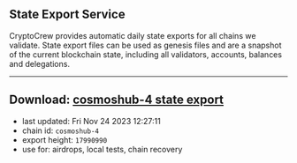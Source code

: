 ## State Export Service
CryptoCrew provides automatic daily state exports for all chains we validate. State export files can be used as genesis files and are a snapshot of the current blockchain state, including all validators, accounts, balances and delegations.

---
**Download: [cosmoshub-4 state export](https://dl.ccvalidators.com/SERVICE/cosmoshub/cosmoshub-4_export_17990990.json)**
---

- last updated: Fri Nov 24 2023 12:27:11
- chain id: `cosmoshub-4`
- export height: `17990990`
- use for: airdrops, local tests, chain recovery
